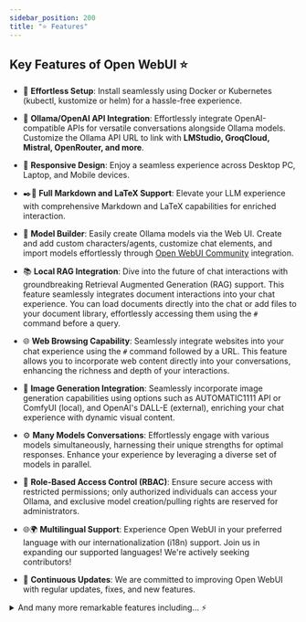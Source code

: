 ```yaml
---
sidebar_position: 200
title: "⭐ Features"
---
```


## Key Features of Open WebUI ⭐


- 🚀 **Effortless Setup**: Install seamlessly using Docker or Kubernetes (kubectl, kustomize or helm) for a hassle-free experience.

- 🤝 **Ollama/OpenAI API Integration**: Effortlessly integrate OpenAI-compatible APIs for versatile conversations alongside Ollama models. Customize the Ollama API URL to link with **LMStudio, GroqCloud, Mistral, OpenRouter, and more**.

- 📱 **Responsive Design**: Enjoy a seamless experience across Desktop PC, Laptop, and Mobile devices.

- ✒️🔢 **Full Markdown and LaTeX Support**: Elevate your LLM experience with comprehensive Markdown and LaTeX capabilities for enriched interaction.

- 🧩 **Model Builder**: Easily create Ollama models via the Web UI. Create and add custom characters/agents, customize chat elements, and import models effortlessly through [Open WebUI Community](https://openwebui.com/) integration.

- 📚 **Local RAG Integration**: Dive into the future of chat interactions with groundbreaking Retrieval Augmented Generation (RAG) support. This feature seamlessly integrates document interactions into your chat experience. You can load documents directly into the chat or add files to your document library, effortlessly accessing them using the `#` command before a query.

- 🌐 **Web Browsing Capability**: Seamlessly integrate websites into your chat experience using the `#` command followed by a URL. This feature allows you to incorporate web content directly into your conversations, enhancing the richness and depth of your interactions.

- 🎨 **Image Generation Integration**: Seamlessly incorporate image generation capabilities using options such as AUTOMATIC1111 API or ComfyUI (local), and OpenAI's DALL-E (external), enriching your chat experience with dynamic visual content.

- ⚙️ **Many Models Conversations**: Effortlessly engage with various models simultaneously, harnessing their unique strengths for optimal responses. Enhance your experience by leveraging a diverse set of models in parallel.

- 🔐 **Role-Based Access Control (RBAC)**: Ensure secure access with restricted permissions; only authorized individuals can access your Ollama, and exclusive model creation/pulling rights are reserved for administrators.

- 🌐🌍 **Multilingual Support**: Experience Open WebUI in your preferred language with our internationalization (i18n) support. Join us in expanding our supported languages! We're actively seeking contributors!

- 🌟 **Continuous Updates**: We are committed to improving Open WebUI with regular updates, fixes, and new features.

<details>
  <summary>And many more remarkable features including... ⚡️</summary>

<details>
  <summary>🌈 User Experience</summary>

- 🖥️ **Intuitive Interface**: Our chat interface takes inspiration from ChatGPT user interface, ensuring a user-friendly experience.

- ⚡ **Swift Responsiveness**: Enjoy reliably fast and responsive performance.

- 📦 **Pip Install Method (Soon/WIP)**: Install Open WebUI using pip, simplifying the installation process and making it even easier for newcomers to get started.

- 🌈 **Theme Customization**: Choose from a variety of solid, yet sleek themes to personalize your Open WebUI experience. Choose between either Light, Dark, or OLED Dark mode; or simply let your device choose for you!

- 💻 **Code Syntax Highlighting**: Enjoy enhanced code readability with our syntax highlighting feature.

- ↕️ **Bi-Directional Chat Support**: Easily switch between left-to-right and right-to-left chat directions to accommodate various language preferences.

</details>

<details>
  <summary>💬 Conversations</summary>

- 🔍 **RAG Embedding Support**: Change the RAG embedding model directly in document settings, enhancing document processing. This feature supports Ollama and OpenAI models.

- 🔄 **Multi-Modal Support**: Seamlessly engage with models that support multimodal interactions, including images (e.g., LLava).

- 🤖 **Multiple Model Support**: Seamlessly switch between different chat models for diverse interactions.

- ⚙️ **Fine-Tuned Control with Advanced Parameters**: Gain a deeper level of control by adjusting parameters such as temperature, context length, and seed, and define your system prompts to tailor the conversation to your specific preferences and needs.

- 🏷️ **Conversation Tagging**: Effortlessly categorize and locate specific chats for quick reference and streamlined data collection.

- 📜 **Prompt Preset Support**: Instantly access preset prompts using the `/` command in the chat input. Load predefined conversation starters effortlessly and expedite your interactions. Effortlessly import prompts through [Open WebUI Community](https://openwebui.com/) integration.

- ⬆️ **GGUF File Model Creation**: Effortlessly create Ollama models by uploading GGUF files directly from the Web UI. Streamlined process with options to upload from your machine or download GGUF files from Hugging Face.

- 🧠 **Experimental Memory Feature**: Manually input personal information you want LLMs to remember via Settings > Personalization > Memory.

- 📜 **Citations in RAG Feature**: Easily track the context fed to the LLM with added citations in the RAG feature.

- 📹 **Youtube RAG Pipeline**: Dedicated RAG pipeline for Youtube videos, enabling interaction with video transcriptions directly.

</details>

<details>
  <summary>💻 Model Management</summary>

- 🔍 **Model Selector**: Easily find and select custom models with search filter and detailed model information.

- 📥🗑️ **Download/Delete Models**: Easily download or delete models directly from Open WebUI.

- 🔄 **Update All Ollama Models**: Easily update locally installed models all at once with a convenient button, streamlining model management.

</details>

<details>
  <summary>👥 Collaboration</summary>

- 🗨️ **Local Chat Sharing**: Generate and share chat links seamlessly between users, enhancing collaboration and communication.

- 👍👎 **RLHF Annotation**: Empower your messages by rating them with thumbs up and thumbs down, followed by the option to provide textual feedback, facilitating the creation of datasets for Reinforcement Learning from Human Feedback (RLHF). Utilize your messages to train or fine-tune models, all while ensuring the confidentiality of locally saved data.

</details>

<details>
  <summary>📚 History and Archive</summary>

- 🔄 **Regeneration History Access**: Easily revisit and explore your entire regeneration history.

- 📜 **Chat History**: Effortlessly access and manage your conversation history.

- 📬 **Archive Chats**: Effortlessly store away completed conversations with LLMs for future reference, maintaining a tidy and clutter-free chat interface while allowing for easy retrieval and reference.

- 📤📥 **Import/Export Chat History**: Seamlessly move your chat data in and out of the platform.

</details>

<details>
  <summary>🎙️ Accessibility</summary>

- 🗣️ **Voice Input Support**: Engage with your model through voice interactions; enjoy the convenience of talking to your model directly. Additionally, explore the option for sending voice input automatically after 3 seconds of silence for a streamlined experience.

- 👥 **'@' Model Integration**: Harness the collective intelligence of multiple models in a single chat by seamlessly switching to any acessible local or external model during conversations by using the `@` command to specify the model by name.

- 🔊 **Configurable Text-to-Speech Endpoint**: Customize your Text-to-Speech experience with configurable OpenAI endpoints.

</details>

<details>
  <summary>🐍 Code Execution</summary>

- 🐍 **Python Code Execution**: Execute Python code locally in the browser with libraries like 'requests', 'beautifulsoup4', 'numpy', 'pandas', 'seaborn', 'matplotlib', 'scikit-learn', 'scipy', 'regex'.

- 🚀 **Flexible, UI-Agnostic OpenAI-Compatible Pipelines (WIP)**: Seamlessly integrate and customize pipelines for efficient data processing and model training, ensuring ultimate flexibility and scalability.

</details>

<details>
  <summary>🔓 Integration and Security</summary>

- ✨ **Multiple OpenAI-Compatible API Support**: Seamlessly integrate and customize various OpenAI-compatible APIs, enhancing the versatility of your chat interactions.

- 🔑 **Simplified API Key Management**: Easily generate and manage secret keys to leverage Open WebUI with OpenAI libraries, streamlining integration and development.

- 🌐🔗 **External Ollama Server Connectivity**: Seamlessly link to an external Ollama server hosted on a different address by configuring the environment variable.

- 🔀 **Multiple Ollama Instance Load Balancing**: Effortlessly distribute chat requests across multiple Ollama instances for enhanced performance and reliability.

</details>

<details>
  <summary>👑 Administration</summary>

- 👑 **Super Admin Assignment**: Automatically assign the first signup as a super admin as an unchangeable role that cannot be modified by other admins.

- 🛡️ **Granular User Permissions**: Restrict user actions and access with customizable role-based permissions, ensuring that only authorized individuals can perform specific tasks.

- 👥 **Multi-User Management**: Seamlessly manage multiple users through our intuitive admin panel, streamlining user administration and simplifying user lifecycle management.

- 🔧 **Admin Panel**: Streamlined user management with options to add users directly or in bulk via CSV import, making user onboarding and management efficient.

- 🔗 **Webhook Integration**: Subscribe to new user sign-up events via webhook (compatible with Discord, Google Chat and Microsoft Teams), providing real-time notifications and automation capabilities.

- 🛡️ **Model Whitelisting**: Enhance security and access control by allowing admins to whitelist models for users with the `user` role, ensuring that only authorized models can be accessed.

- 📧 **Trusted Email Authentication**: Authenticate using a trusted email header, adding an extra layer of security and authentication to protect your Web UI.

- 🔒 **Backend Reverse Proxy Support**: Bolster security through direct communication between Open WebUI backend and Ollama. This key feature eliminates the need to expose Ollama over LAN. Requests made to the '/ollama/api' route from the Web UI are seamlessly redirected to Ollama from the backend, enhancing overall system security.

- 🔓 **Optional Authentication**: Enjoy the flexibility to disable authentication by setting WEBUI_AUTH to False, ideal for fresh installations without existing users.

</details>

</details>
